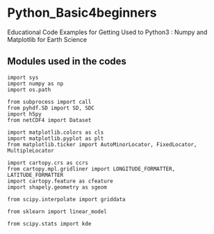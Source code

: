 # Python_Basic4beginners
Educational Code Examples for Getting Used to Python3 
: Numpy and Matplotlib for Earth Science

Modules used in the codes
---

```
import sys
import numpy as np
import os.path

from subprocess import call
from pyhdf.SD import SD, SDC
import h5py
from netCDF4 import Dataset

import matplotlib.colors as cls
import matplotlib.pyplot as plt
from matplotlib.ticker import AutoMinorLocator, FixedLocator, MultipleLocator

import cartopy.crs as ccrs
from cartopy.mpl.gridliner import LONGITUDE_FORMATTER, LATITUDE_FORMATTER
import cartopy.feature as cfeature
import shapely.geometry as sgeom

from scipy.interpolate import griddata

from sklearn import linear_model

from scipy.stats import kde
```
